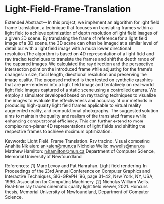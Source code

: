 # Light-Field-Frame-Translation

Extended Abstract— In this project, we implement an algorithm for light field frame translation, a technique that focuses on translating frames within a light field to achieve optimization of depth resolution of light field images of a given 3D scene. By translating the frame of reference for a light field image of a 3D scene, the 3D scene can often be imaged at a similar level of detail but with a light field image with a much lower directional resolution.The algorithm is based on 4D representation of a light field and ray tracing techniques to translate the frames and shift the depth range of the captured images. We calculated the ray direction and the perspective intersection point on the introduced frame while adjusting for the frame’s changes in size, focal length, directional resolution and preserving the image quality.
The proposed method is then tested on synthetic graphics that are pre-rendered into a light field image and tentatively on real-world light field images captured of a static scene using a controlled camera. We employ a simulator developed based on ray tracing techniques to visualize the images to evaluate the effectiveness and accuracy of our methods in producing high-quality light field frames applicable to virtual reality, augmented reality, and computational photography. The suggested solution aims to maintain the quality and realism of the translated frames while enhancing computational efficiency. This can further extend to more complex non-planar 4D representations of light fields and shifting the respective frames to achieve maximum optimization.



Keywords: Light Field, Frame Translation, Ray tracing, Visual computing
Anahita Nik aien: anikaien@mun.ca
Nicholas Wells: nwwells@mun.ca
Matthew Hamilton: mhamilton@mun.ca
Department of Computer Science, Memorial University of Newfoundland 



References:
[1] Marc Levoy and Pat Hanrahan. Light field rendering. In Proceedings of the 23rd Annual Conference on Computer Graphics and Interactive Techniques, SIG-GRAPH ’96, page 31–42, New York, NY, USA, 1996. Association for Computing Machinery.
[2] Nicholas William Wells. Real-time ray traced cinematic quality light field viewer, 2021. Honours thesis, Memorial University of Newfoundland, Department of Computer Science.
